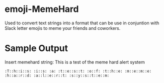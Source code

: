 # emoji-MemeHard
Used to convert text strings into a format that can be use in conjuntion with Slack letter emojis to meme your friends and coworkers.

# Sample Output
Insert memehard string: This is a test of the meme hard alert system

`:T::h::i::s: :i::s: :a: :t::e::s::t: :o::f: :t::h::e: :m::e::m::e: :h::a::r::d: :a::l::e::r::t: :s::y::s::t::e::m:`
